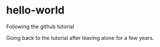 # hello-world
Following the github tutorial

Going back to the tutorial after leaving alone for a few years.
